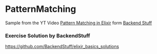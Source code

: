 # PatternMatching

Sample from the YT Video [Pattern Matching in Elixir](https://youtu.be/kjRNvTVhc9g) form [Backend Stuff](https://www.youtube.com/@backendstuff)

### Exercise Solution by BackendStuff

https://github.com/BackendStuff/elixir_basics_solutions
